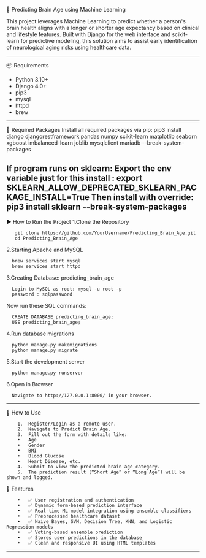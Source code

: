 🧠 Predicting Brain Age using Machine Learning

This project leverages Machine Learning to predict whether a person's brain health aligns with a longer or shorter age expectancy based on clinical and lifestyle features. Built with Django for the web interface and scikit-learn for predictive modeling, this solution aims to assist early identification of neurological aging risks using healthcare data.

---

📦 Requirements

- Python 3.10+
- Django 4.0+
- pip3
- mysql
- httpd
- brew
---

🔧 Required Packages
Install all required packages via pip:
pip3 install django djangorestframework pandas numpy scikit-learn matplotlib seaborn xgboost imbalanced-learn joblib mysqlclient mariadb --break-system-packages

If program runs on sklearn:
Export the env variable just for this install : export SKLEARN_ALLOW_DEPRECATED_SKLEARN_PACKAGE_INSTALL=True
Then install with override: pip3 install sklearn --break-system-packages
---

▶️ How to Run the Project
1.Clone the Repository
```
   git clone https://github.com/YourUsername/Predicting_Brain_Age.git
   cd Predicting_Brain_Age
```
2.Starting Apache and MySQL
```
  brew services start mysql
  brew services start httpd
```
3.Creating Database: predicting_brain_age
```
  Login to MySQL as root: mysql -u root -p
  password : sqlpassword
```
  Now run these SQL commands:
```
  CREATE DATABASE predicting_brain_age;
  USE predicting_brain_age;
```
4.Run database migrations
```
  python manage.py makemigrations
  python manage.py migrate
```
5.Start the development server
```
  python manage.py runserver
```
6.Open in Browser
```
  Navigate to http://127.0.0.1:8000/ in your browser.
```
---
🧪 How to Use
```
	1.	Register/Login as a remote user.
	2.	Navigate to Predict Brain Age.
	3.	Fill out the form with details like:
	•	Age
	•	Gender
	•	BMI
	•	Blood Glucose
	•	Heart Disease, etc.
	4.	Submit to view the predicted brain age category.
	5.	The prediction result (“Short Age” or “Long Age”) will be shown and logged.
```
🌟 Features
```
	•	✅ User registration and authentication
	•	✅ Dynamic form-based prediction interface
	•	✅ Real-time ML model integration using ensemble classifiers
	•	✅ Preprocessed healthcare dataset
	•	✅ Naive Bayes, SVM, Decision Tree, KNN, and Logistic Regression models
	•	✅ Voting-based ensemble prediction
	•	✅ Stores user predictions in the database
	•	✅ Clean and responsive UI using HTML templates
```

---
      
  
